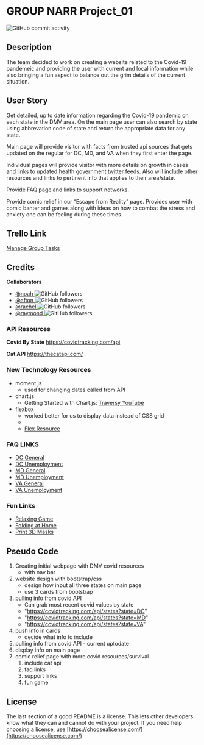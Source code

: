 # GROUP NARR Project_01

<!-- playing around for badges -->

![GitHub commit activity](https://img.shields.io/github/commit-activity/m/dcbeergoddess/project_01)

## Description

The team decided to work on creating a website related to the Covid-19 pandemeic and providing the user with current and local information while also bringing a fun aspect to balance out the grim details of the current situation. 


## User Story

Get detailed, up to date information regarding the Covid-19 pandemic on each state in the DMV area. On the main page user can also search by state using abbrevation code of state and return the appropriate data for any state. 

Main page will provide visitor with facts from trusted api sources that gets updated on the regular for DC, MD, and VA when they first enter the page.

Individual pages will provide visitor with more details on growth in cases and links to updated health government twitter feeds. Also will include other resources and links to pertinent info that applies to their area/state.  

Provide FAQ page and links to support networks. 

Provide comic relief in our “Escape from Reality” page. Provides user with comic banter and games along with ideas on how to combat the stress and anxiety one can be feeling during these times.  

## Trello Link
[Manage Group Tasks](https://trello.com/invite/b/dBNdVUVs/ca5539805af6ee3d365b73815284aa73/gwu-project-1)

## Credits

**Collaborators**
* [@noah  ](https://github.com/nmhayne)![GitHub followers](https://img.shields.io/github/followers/nmhayne?label=Follow&style=social)
* [@afton  ](https://github.com/aftongauntlett)![GitHub followers](https://img.shields.io/github/followers/aftongauntlett?label=Follow&style=social)
* [@rachel  ](https://github.com/dcbeergoddess) ![GitHub followers](https://img.shields.io/github/followers/dcbeergoddess?label=Follow&style=social)
* [@raymond ](https://github.com/rayfor1)![GitHub followers](https://img.shields.io/github/followers/rayfor1?label=Follow&style=social)


### API Resources

**Covid By State**
https://covidtracking.com/api

**Cat API**
https://thecatapi.com/

### New Technology Resources

* moment.js
    * used for changing dates called from API
* chart.js
    * Getting Started with Chart.js: [Traversy YouTube](https://www.youtube.com/watch?v=sE08f4iuOhA)
* flexbox 
    * worked better for us to display data instead of CSS grid
    * <div class="d-flex justify-content-center flex-wrap"></div>
    * [Flex Resource](https://getbootstrap.com/docs/4.0/utilities/flex/)

### FAQ LINKS

* [DC General](https://coronavirus.dc.gov/page/covid-19-faqs)
* [DC Unemployment](https://does.dc.gov/page/unemployment-compensation)
* [MD General](https://coronavirus.maryland.gov/#FAQ)
* [MD Unemployment](https://www.dllr.state.md.us/employment/uicovidfaqs.shtml)
* [VA General](http://www.vdh.virginia.gov/coronavirus/frequently-asked-questions/)
* [VA Unemployment](https://www.vec.virginia.gov/faqs/general-unemployment-insurance-questions)


### Fun Links

* [Relaxing Game](https://www.addictinggames.com/embed/html5-games/23807)
* [Folding at Home](https://foldingathome.org/covid19/)
* [Print 3D Masks](https://www.3dsystems.com/covid-19-response)




## Pseudo Code

1. Creating initial webpage with DMV covid resources
   - with nav bar
2. website design with bootstrap/css
    - design how input all three states on main page
    - use 3 cards from bootstrap
3. pulling info from covid API
     - Can grab most recent covid values by state
    - "https://covidtracking.com/api/states?state=DC"
    - "https://covidtracking.com/api/states?state=MD"
    - "https://covidtracking.com/api/states?state=VA"
4. push info in cards
    - decide what info to include
5. pulling info from covid API - current uptodate 
6. display info on main page
7. comic relief page with more covid resources/survival 
    1. include cat api
    2. faq links
    3. support links
    4. fun game

## License

The last section of a good README is a license. This lets other developers know what they can and cannot do with your project. If you need help choosing a license, use [https://choosealicense.com/](https://choosealicense.com/)





